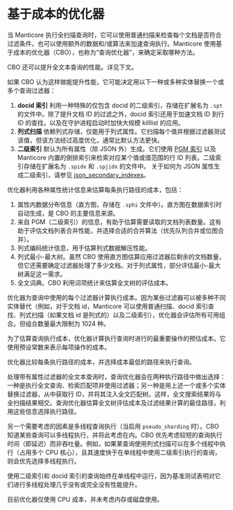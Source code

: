 # 基于成本的优化器

当 Manticore 执行全扫描查询时，它可以使用普通扫描来检查每个文档是否符合过滤条件，也可以使用额外的数据和/或算法来加速查询执行。Manticore 使用基于成本的优化器（CBO），也称为“查询优化器”，来确定采取哪种方法。

CBO 还可以提升全文本查询的性能。详见下文。

如果 CBO 认为这样做能提升性能，它可能决定用以下一种或多种实体替换一个或多个查询过滤器：

1. **docid 索引** 利用一种特殊的仅包含 docid 的二级索引，存储在扩展名为 `.spt` 的文件中。除了提升文档 ID 的过滤之外，docid 索引还用于加速文档 ID 到行 ID 的查找，以及在守护进程启动时加快大规模 killlist 的应用。
2. **列式扫描** 依赖列式存储，仅能用于列式属性。它扫描每个值并根据过滤器测试该值，但该方法经过高度优化，通常比默认方法更快。
3. **二级索引** 默认为所有属性（除 JSON 外）生成。它们使用 [PGM 索引](https://pgm.di.unipi.it/) 以及 Manticore 内置的倒排索引来检索对应某个值或值范围的行 ID 列表。二级索引存储在扩展名为 `.spidx` 和 `.spjidx` 的文件中。
关于如何为 JSON 属性生成二级索引，请参见 [json_secondary_indexes](../Creating_a_table/Local_tables/Plain_and_real-time_table_settings.md#json_secondary_indexes)。

优化器利用各种属性统计信息来估算每条执行路径的成本，包括：

1. 属性内数据分布信息（直方图，存储在 `.sphi` 文件中）。直方图在数据索引时自动生成，是 CBO 的主要信息来源。
2. 来自 PGM（二级索引）的信息，有助于估算需要读取的文档列表数量。这有助于评估文档列表合并性能，并选择合适的合并算法（优先队列合并或位图合并）。
3. 列式编码统计信息，用于估算列式数据解压性能。
4. 列式最小-最大树。虽然 CBO 使用直方图估算应用过滤器后剩余的文档数量，但它还需要确定过滤器处理了多少文档。对于列式属性，部分评估最小-最大树满足这一需求。
5. 全文词典。CBO 利用词项统计来估算全文树的评估成本。

优化器为查询中使用的每个过滤器计算执行成本。因为某些过滤器可以被多种不同实体替代（例如，对于文档 id，Manticore 可以使用普通扫描、docid 索引查找、列式扫描（如果文档 id 是列式的）以及二级索引），优化器会评估所有可用组合。但组合数量最大限制为 1024 种。

为了估算查询执行成本，优化器计算执行查询时进行的最重要操作的预估成本。它使用预设常数来表示每项操作的成本。

优化器比较每条执行路径的成本，并选择成本最低的路径来执行查询。

处理带有属性过滤器的全文本查询时，查询优化器会在两种执行路径中做出选择：一种是执行全文查询、检索匹配项并使用过滤器；另一种是用上述一个或多个实体替换过滤器，从中获取行 ID，并将其注入全文匹配树。这样，全文搜索结果将与全扫描结果相交。查询优化器估算全文树评估成本及过滤结果计算的最佳路径，利用这些信息选择执行路径。

另一个需要考虑的因素是多线程查询执行（当启用 `pseudo_sharding` 时）。CBO 知道某些查询可以多线程执行，并将此考虑在内。CBO 优先考虑较短的查询执行时间（即延迟）而非吞吐量。例如，如果某查询使用列式扫描可以在多个线程中执行（占用多个 CPU 核心），且其速度快于在单线程中使用二级索引执行的查询，则会优先选择多线程执行。

使用二级索引和 docid 索引的查询始终在单线程中运行，因为基准测试表明对它们进行多线程处理几乎没有或完全没有性能提升。

目前优化器仅使用 CPU 成本，并未考虑内存或磁盘使用。

<!-- proofread -->

